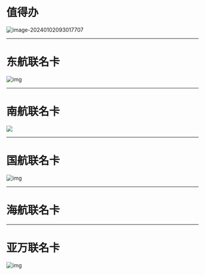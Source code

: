# 值得办

![image-20240102093017707](https://wiki.zjkmkj.com/media/202401020930769.png)

---

# 东航联名卡

![img](https://wiki.zjkmkj.com/media/202401201443482.png)

---

# 南航联名卡

![](https://wiki.zjkmkj.com/media/202401101720961.png)

---

# 国航联名卡

![img](https://wiki.zjkmkj.com/media/202401201449967.png)

---

# 海航联名卡



---

# 亚万联名卡

![img](https://wiki.zjkmkj.com/media/202401201453178.png)

